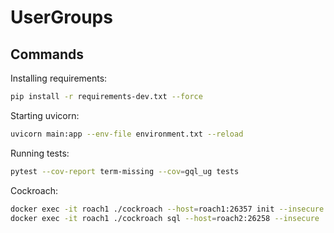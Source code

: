 # UserGroups

## Commands

Installing requirements:

```bash
pip install -r requirements-dev.txt --force
```
Starting uvicorn:

```bash
uvicorn main:app --env-file environment.txt --reload
```
Running tests:
```bash
pytest --cov-report term-missing --cov=gql_ug tests
```
Cockroach:
```bash
docker exec -it roach1 ./cockroach --host=roach1:26357 init --insecure
docker exec -it roach1 ./cockroach sql --host=roach2:26258 --insecure
```